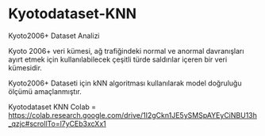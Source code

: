 # Kyotodataset-KNN
Kyoto2006+ Dataset Analizi

Kyoto 2006+ veri kümesi, ağ trafiğindeki normal ve anormal davranışları ayırt etmek için kullanılabilecek çeşitli türde saldırılar içeren bir veri kümesidir.

Kyoto2006+ Dataseti için kNN algoritması kullanılarak model doğruluğu ölçümü amaçlanmıştır.

Kyotodataset KNN Colab = https://colab.research.google.com/drive/1I2gCkn1JE5ySMSpAYEyCiNBU13h_qzjc#scrollTo=l7yCEb3xcXx1

